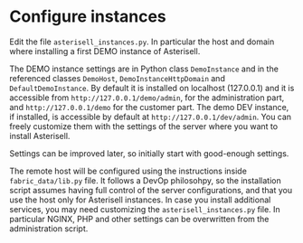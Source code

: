 # Configure instances

Edit the file ``asterisell_instances.py``. In particular the host and domain where installing a first DEMO instance of Asterisell.

The DEMO instance settings are in Python class ``DemoInstance`` and in the referenced classes ``DemoHost``, ``DemoInstanceHttpDomain`` and ``DefaultDemoInstance``.
By default it is installed on localhost (127.0.0.1) and it is accessible from ``http://127.0.0.1/demo/admin``, for the administration part, 
and ``http://127.0.0.1/demo`` for the customer part. The demo DEV instance, if installed, is accessible by default at ``http://127.0.0.1/dev/admin``.
You can freely customize them with the settings of the server where you want to install Asterisell.

Settings can be improved later, so initially start with good-enough settings.

The remote host will be configured using the instructions inside ``fabric_data/lib.py`` file.
It follows a DevOp philosohpy, so the installation script assumes having full control of the server configurations,
and that you use the host only for Asterisell instances. 
In case you install additional services, you may need customizing the ``asterisell_instances.py`` file.
In particular NGINX, PHP and other settings can be overwritten from the administration script.

